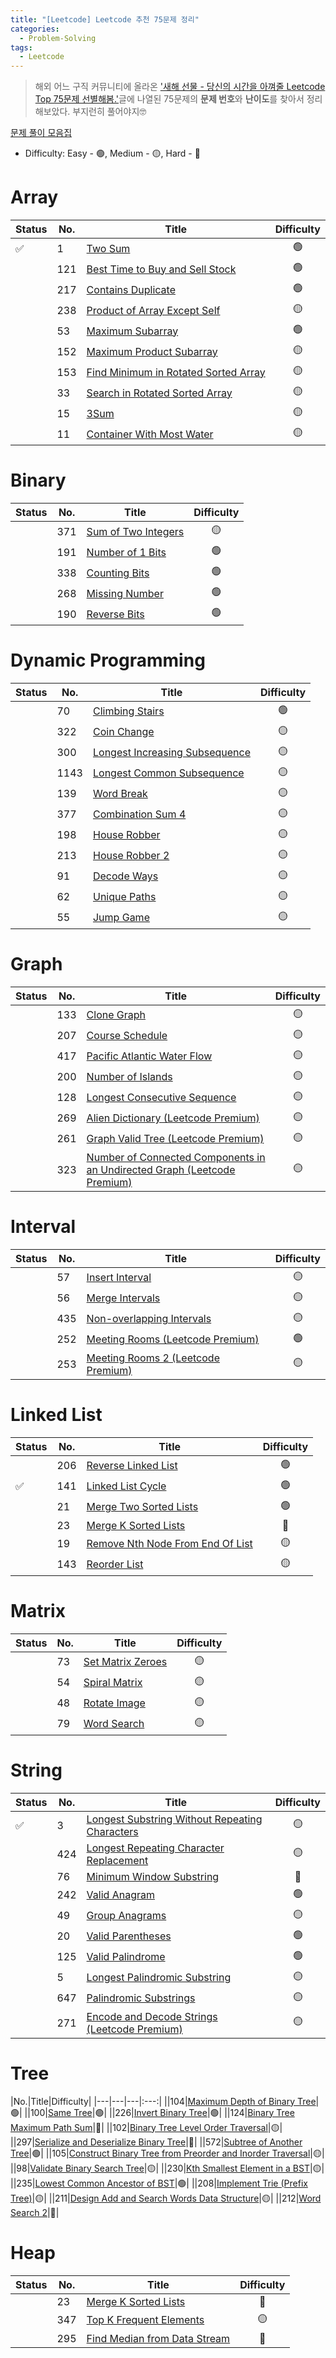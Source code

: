```yaml
---
title: "[Leetcode] Leetcode 추천 75문제 정리"
categories:
  - Problem-Solving
tags:
  - Leetcode
---
```


> 해외 어느 구직 커뮤니티에 올라온 ['새해 선물 - 당신의 시간을 아껴줄 Leetcode Top 75문제 선별해봄.'](https://www.teamblind.com/post/New-Year-Gift---Curated-List-of-Top-75-LeetCode-Questions-to-Save-Your-Time-OaM1orEU)글에 나열된 75문제의 **문제 번호**와 **난이도**를 찾아서 정리해보았다. 부지런히 풀어야지🤓

<a href="https://github.com/dev-ujin/java-problem-solving" class="btn btn--github"><i class="fab fa-github"></i> 문제 풀이 모음집</a>

- Difficulty: Easy - 🟢, Medium - 🟡, Hard - 🔴

# Array

|Status|No.|Title|Difficulty|
|---|---|---|:---:|
|✅|1|[Two Sum](https://leetcode.com/problems/two-sum/)|🟢|
||121|[Best Time to Buy and Sell Stock](https://leetcode.com/problems/best-time-to-buy-and-sell-stock/)|🟢|
||217|[Contains Duplicate](https://leetcode.com/problems/contains-duplicate/)|🟢|
||238|[Product of Array Except Self](https://leetcode.com/problems/product-of-array-except-self/)|🟡|
||53|[Maximum Subarray](https://leetcode.com/problems/maximum-subarray/)|🟢|
||152|[Maximum Product Subarray](https://leetcode.com/problems/maximum-product-subarray/)|🟡|
||153|[Find Minimum in Rotated Sorted Array](https://leetcode.com/problems/search-in-rotated-sorted-array/)|🟡|
||33|[Search in Rotated Sorted Array](https://leetcode.com/problems/search-in-rotated-sorted-array/)|🟡|
||15|[3Sum](https://leetcode.com/problems/3sum/)|🟡|
||11|[Container With Most Water](https://leetcode.com/problems/container-with-most-water/)|🟡|


# Binary

|Status|No.|Title|Difficulty|
|---|---|---|:---:|
||371|[Sum of Two Integers](https://leetcode.com/problems/sum-of-two-integers/)|🟡|
||191|[Number of 1 Bits](https://leetcode.com/problems/number-of-1-bits/)|🟢|
||338|[Counting Bits](https://leetcode.com/problems/counting-bits/)|🟢|
||268|[Missing Number](https://leetcode.com/problems/missing-number/)|🟢|
||190|[Reverse Bits](https://leetcode.com/problems/reverse-bits/)|🟢|


# Dynamic Programming

|Status|No.|Title|Difficulty|
|---|---|---|:---:|
||70|[Climbing Stairs](https://leetcode.com/problems/climbing-stairs/)|🟢|
||322|[Coin Change](https://leetcode.com/problems/coin-change/)|🟡|
||300|[Longest Increasing Subsequence](https://leetcode.com/problems/longest-increasing-subsequence/)|🟡|
||1143|[Longest Common Subsequence](https://leetcode.com/problems/longest-common-subsequence/)|🟡|
||139|[Word Break](https://leetcode.com/problems/word-break/)|🟡|
||377|[Combination Sum 4](https://leetcode.com/problems/combination-sum-iv/)|🟡|
||198|[House Robber](https://leetcode.com/problems/house-robber/)|🟡|
||213|[House Robber 2](https://leetcode.com/problems/house-robber-ii/)|🟡|
||91|[Decode Ways](https://leetcode.com/problems/decode-ways/)|🟡|
||62|[Unique Paths](https://leetcode.com/problems/unique-paths/)|🟡|
||55|[Jump Game](https://leetcode.com/problems/jump-game/)|🟡|


# Graph

|Status|No.|Title|Difficulty|
|---|---|---|:---:|
||133|[Clone Graph](https://leetcode.com/problems/clone-graph/)|🟡|
||207|[Course Schedule](https://leetcode.com/problems/course-schedule/)|🟡|
||417|[Pacific Atlantic Water Flow](https://leetcode.com/problems/pacific-atlantic-water-flow/)|🟡|
||200|[Number of Islands](https://leetcode.com/problems/number-of-islands/)|🟡|
||128|[Longest Consecutive Sequence](https://leetcode.com/problems/longest-consecutive-sequence/)|🟡|
||269|[Alien Dictionary (Leetcode Premium)](https://leetcode.com/problems/alien-dictionary/)|🟡|
||261|[Graph Valid Tree (Leetcode Premium)](https://leetcode.com/problems/graph-valid-tree/)|🟡|
||323|[Number of Connected Components in an Undirected Graph (Leetcode Premium)](https://leetcode.com/problems/number-of-connected-components-in-an-undirected-graph/)|🟡|


# Interval

|Status|No.|Title|Difficulty|
|---|---|---|:---:|
||57|[Insert Interval](https://leetcode.com/problems/insert-interval/)|🟡|
||56|[Merge Intervals](https://leetcode.com/problems/merge-intervals/)|🟡|
||435|[Non-overlapping Intervals](https://leetcode.com/problems/non-overlapping-intervals/)|🟡|
||252|[Meeting Rooms (Leetcode Premium)](https://leetcode.com/problems/meeting-rooms/)|🟢|
||253|[Meeting Rooms 2 (Leetcode Premium)](https://leetcode.com/problems/meeting-rooms-ii/)|🟡|


# Linked List

|Status|No.|Title|Difficulty|
|---|---|---|:---:|
||206|[Reverse Linked List](https://leetcode.com/problems/reverse-linked-list/)|🟢|
|✅|141|[Linked List Cycle](https://leetcode.com/problems/linked-list-cycle/)|🟢|
||21|[Merge Two Sorted Lists](https://leetcode.com/problems/merge-two-sorted-lists/)|🟢|
||23|[Merge K Sorted Lists](https://leetcode.com/problems/merge-k-sorted-lists/)|🔴|
||19|[Remove Nth Node From End Of List](https://leetcode.com/problems/remove-nth-node-from-end-of-list/)|🟡|
||143|[Reorder List](https://leetcode.com/problems/reorder-list/)|🟡|


# Matrix

|Status|No.|Title|Difficulty|
|---|---|---|:---:|
||73|[Set Matrix Zeroes](https://leetcode.com/problems/set-matrix-zeroes/)|🟡|
||54|[Spiral Matrix](https://leetcode.com/problems/spiral-matrix/)|🟡|
||48|[Rotate Image](https://leetcode.com/problems/rotate-image/)|🟡|
||79|[Word Search](https://leetcode.com/problems/word-search/)|🟡|



# String

|Status|No.|Title|Difficulty|
|---|---|---|:---:|
|✅|3|[Longest Substring Without Repeating Characters](https://leetcode.com/problems/longest-substring-without-repeating-characters/)|🟡|
||424|[Longest Repeating Character Replacement](https://leetcode.com/problems/longest-repeating-character-replacement/)|🟡|
||76|[Minimum Window Substring](https://leetcode.com/problems/minimum-window-substring/)|🔴|
||242|[Valid Anagram](https://leetcode.com/problems/valid-anagram/)|🟢|
||49|[Group Anagrams](https://leetcode.com/problems/group-anagrams/)|🟡|
||20|[Valid Parentheses](https://leetcode.com/problems/valid-parentheses/)|🟢|
||125|[Valid Palindrome](https://leetcode.com/problems/valid-palindrome/)|🟢|
||5|[Longest Palindromic Substring](https://leetcode.com/problems/longest-palindromic-substring/)|🟡|
||647|[Palindromic Substrings](https://leetcode.com/problems/palindromic-substrings/)|🟡|
||271|[Encode and Decode Strings (Leetcode Premium)](https://leetcode.com/problems/encode-and-decode-strings/)|🟡|


# Tree

|No.|Title|Difficulty|
|---|---|---|:---:|
||104|[Maximum Depth of Binary Tree](https://leetcode.com/problems/maximum-depth-of-binary-tree/)|🟢|
||100|[Same Tree](https://leetcode.com/problems/same-tree/)|🟢|
||226|[Invert Binary Tree](https://leetcode.com/problems/invert-binary-tree/)|🟢|
||124|[Binary Tree Maximum Path Sum](https://leetcode.com/problems/binary-tree-maximum-path-sum/)|🔴|
||102|[Binary Tree Level Order Traversal](https://leetcode.com/problems/binary-tree-level-order-traversal/)|🟡|
||297|[Serialize and Deserialize Binary Tree](https://leetcode.com/problems/serialize-and-deserialize-binary-tree/)|🔴|
||572|[Subtree of Another Tree](https://leetcode.com/problems/subtree-of-another-tree/)|🟢|
||105|[Construct Binary Tree from Preorder and Inorder Traversal](https://leetcode.com/problems/construct-binary-tree-from-preorder-and-inorder-traversal/)|🟡|
||98|[Validate Binary Search Tree](https://leetcode.com/problems/validate-binary-search-tree/)|🟡|
||230|[Kth Smallest Element in a BST](https://leetcode.com/problems/kth-smallest-element-in-a-bst/)|🟡|
||235|[Lowest Common Ancestor of BST](https://leetcode.com/problems/lowest-common-ancestor-of-a-binary-search-tree/)|🟢|
||208|[Implement Trie (Prefix Tree)](https://leetcode.com/problems/implement-trie-prefix-tree/)|🟡|
||211|[Design Add and Search Words Data Structure](https://leetcode.com/problems/design-add-and-search-words-data-structure/)|🟡|
||212|[Word Search 2](https://leetcode.com/problems/word-search-ii/)|🔴|


# Heap

|Status|No.|Title|Difficulty|
|---|---|---|:---:|
||23|[Merge K Sorted Lists](https://leetcode.com/problems/merge-k-sorted-lists/)|🔴|
||347|[Top K Frequent Elements](https://leetcode.com/problems/top-k-frequent-elements/)|🟡|
||295|[Find Median from Data Stream](https://leetcode.com/problems/find-median-from-data-stream/)|🔴|
